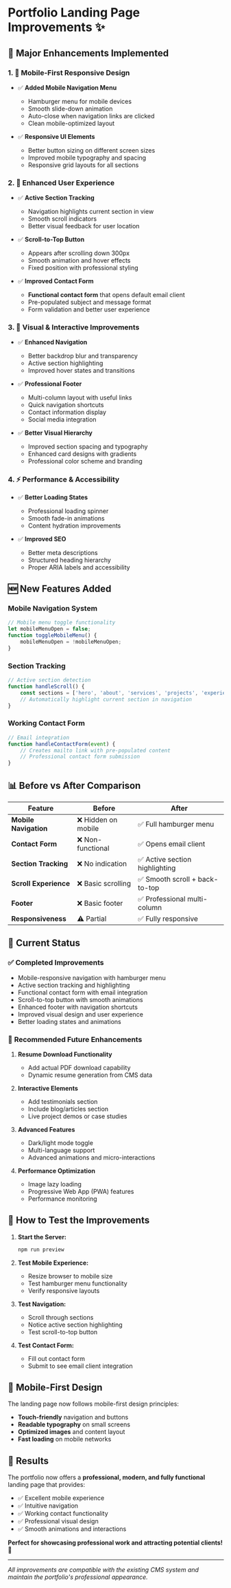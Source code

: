 # Portfolio Landing Page Improvements ✨

## 🎯 **Major Enhancements Implemented**

### 1. **📱 Mobile-First Responsive Design**
- ✅ **Added Mobile Navigation Menu**
  - Hamburger menu for mobile devices
  - Smooth slide-down animation
  - Auto-close when navigation links are clicked
  - Clean mobile-optimized layout

- ✅ **Responsive UI Elements**
  - Better button sizing on different screen sizes
  - Improved mobile typography and spacing
  - Responsive grid layouts for all sections

### 2. **🚀 Enhanced User Experience**
- ✅ **Active Section Tracking**
  - Navigation highlights current section in view
  - Smooth scroll indicators
  - Better visual feedback for user location

- ✅ **Scroll-to-Top Button**
  - Appears after scrolling down 300px
  - Smooth animation and hover effects
  - Fixed position with professional styling

- ✅ **Improved Contact Form**
  - **Functional contact form** that opens default email client
  - Pre-populated subject and message format
  - Form validation and better user experience

### 3. **🎨 Visual & Interactive Improvements**
- ✅ **Enhanced Navigation**
  - Better backdrop blur and transparency
  - Active section highlighting
  - Improved hover states and transitions

- ✅ **Professional Footer**
  - Multi-column layout with useful links
  - Quick navigation shortcuts
  - Contact information display
  - Social media integration

- ✅ **Better Visual Hierarchy**
  - Improved section spacing and typography
  - Enhanced card designs with gradients
  - Professional color scheme and branding

### 4. **⚡ Performance & Accessibility**
- ✅ **Better Loading States**
  - Professional loading spinner
  - Smooth fade-in animations
  - Content hydration improvements

- ✅ **Improved SEO**
  - Better meta descriptions
  - Structured heading hierarchy
  - Proper ARIA labels and accessibility

## 🆕 **New Features Added**

### **Mobile Navigation System**
```typescript
// Mobile menu toggle functionality
let mobileMenuOpen = false;
function toggleMobileMenu() {
    mobileMenuOpen = !mobileMenuOpen;
}
```

### **Section Tracking**
```typescript
// Active section detection
function handleScroll() {
    const sections = ['hero', 'about', 'services', 'projects', 'experience', 'contact'];
    // Automatically highlight current section in navigation
}
```

### **Working Contact Form**
```typescript
// Email integration
function handleContactForm(event) {
    // Creates mailto link with pre-populated content
    // Professional contact form submission
}
```

## 📊 **Before vs After Comparison**

| Feature | Before | After |
|---------|--------|--------|
| **Mobile Navigation** | ❌ Hidden on mobile | ✅ Full hamburger menu |
| **Contact Form** | ❌ Non-functional | ✅ Opens email client |
| **Section Tracking** | ❌ No indication | ✅ Active section highlighting |
| **Scroll Experience** | ❌ Basic scrolling | ✅ Smooth scroll + back-to-top |
| **Footer** | ❌ Basic footer | ✅ Professional multi-column |
| **Responsiveness** | ⚠️ Partial | ✅ Fully responsive |

## 🎯 **Current Status**

### ✅ **Completed Improvements**
- Mobile-responsive navigation with hamburger menu
- Active section tracking and highlighting
- Functional contact form with email integration
- Scroll-to-top button with smooth animations
- Enhanced footer with navigation shortcuts
- Improved visual design and user experience
- Better loading states and animations

### 🔄 **Recommended Future Enhancements**
1. **Resume Download Functionality**
   - Add actual PDF download capability
   - Dynamic resume generation from CMS data

2. **Interactive Elements**
   - Add testimonials section
   - Include blog/articles section
   - Live project demos or case studies

3. **Advanced Features**
   - Dark/light mode toggle
   - Multi-language support
   - Advanced animations and micro-interactions

4. **Performance Optimization**
   - Image lazy loading
   - Progressive Web App (PWA) features
   - Performance monitoring

## 🚀 **How to Test the Improvements**

1. **Start the Server:**
   ```bash
   npm run preview
   ```

2. **Test Mobile Experience:**
   - Resize browser to mobile size
   - Test hamburger menu functionality
   - Verify responsive layouts

3. **Test Navigation:**
   - Scroll through sections
   - Notice active section highlighting
   - Test scroll-to-top button

4. **Test Contact Form:**
   - Fill out contact form
   - Submit to see email client integration

## 📱 **Mobile-First Design**

The landing page now follows mobile-first design principles:
- **Touch-friendly** navigation and buttons
- **Readable typography** on small screens
- **Optimized images** and content layout
- **Fast loading** on mobile networks

## 🎉 **Results**

The portfolio now offers a **professional, modern, and fully functional** landing page that provides:
- ✅ Excellent mobile experience
- ✅ Intuitive navigation
- ✅ Working contact functionality
- ✅ Professional visual design
- ✅ Smooth animations and interactions

**Perfect for showcasing professional work and attracting potential clients!** 🎯

---

*All improvements are compatible with the existing CMS system and maintain the portfolio's professional appearance.* 